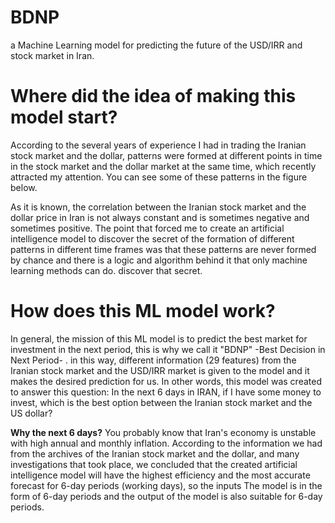 # BDNP
a Machine Learning model for predicting the future of the USD/IRR and stock market in Iran.

# Where did the idea of making this model start?
According to the several years of experience I had in trading the Iranian stock market and the dollar, patterns were formed at different points in time in the stock market and the dollar market at the same time, which recently attracted my attention.
You can see some of these patterns in the figure below.

As it is known, the correlation between the Iranian stock market and the dollar price in Iran is not always constant and is sometimes negative and sometimes positive.
The point that forced me to create an artificial intelligence model to discover the secret of the formation of different patterns in different time frames was that these patterns are never formed by chance and there is a logic and algorithm behind it that only machine learning methods can do. discover that secret.

# How does this ML model work?
In general, the mission of this ML model is to predict the best market for investment in the next period, this is why we call it "BDNP" -Best Decision in Next Period- . in this way, different information (29 features) from the Iranian stock market and the USD/IRR market is given to the model and it makes the desired prediction for us.
In other words, this model was created to answer this question:
In the next 6 days in IRAN, if I have some money to invest, which is the best option between the Iranian stock market and the US dollar?

**Why the next 6 days?**
You probably know that Iran's economy is unstable with high annual and monthly inflation.
According to the information we had from the archives of the Iranian stock market and the dollar, and many investigations that took place, we concluded that the created artificial intelligence model will have the highest efficiency and the most accurate forecast for 6-day periods (working days), so the inputs The model is in the form of 6-day periods and the output of the model is also suitable for 6-day periods.


